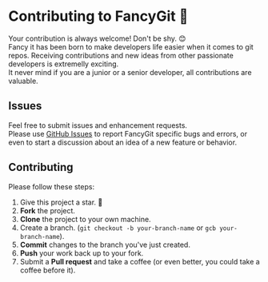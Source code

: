 # Contributing to FancyGit :rocket:

Your contribution is always welcome! Don't be shy. :blush:  
Fancy it has been born to make developers life easier when it comes to git repos. Receiving contributions and new ideas from other passionate developers is extremelly exciting.  
It never mind if you are a junior or a senior developer, all contributions are valuable. 

## Issues

Feel free to submit issues and enhancement requests.  
Please use [GitHub Issues](https://github.com/diogocavilha/fancy-git/issues) to report FancyGit specific bugs and errors, or even to start a discussion about an idea of a new feature or behavior.

## Contributing

Please follow these steps:

1. Give this project a star. :vulcan_salute:
2. **Fork** the project.
3. **Clone** the project to your own machine.
4. Create a branch. (`git checkout -b your-branch-name` or `gcb your-branch-name`).
5. **Commit** changes to the branch you've just created.
6. **Push** your work back up to your fork.
7. Submit a **Pull request** and take a coffee (or even better, you could take a coffee before it).

